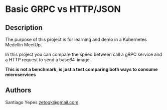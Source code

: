 # Basic GRPC vs HTTP/JSON

## Description
The purpose of this project is for learning and demo in a Kubernetes Medellín MeetUp.

In this project you can compare the speed between call a gRPC service and a HTTP request to send a base64-image.

**This is not a benchmark, is just a test comparing both ways to consume microservices**


## Authors
Santiago Yepes <zetogk@gmail.com>